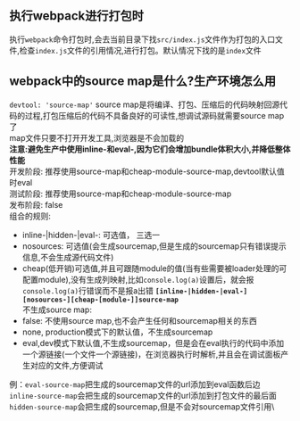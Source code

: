## 执行webpack进行打包时
执行`webpack`命令打包时,会去当前目录下找`src/index.js`文件作为打包的入口文件,检查`index.js`文件的引用情况,进行打包。默认情况下找的是`index`文件
## webpack中的source map是什么?生产环境怎么用
`devtool: 'source-map'`
source map是将编译、打包、压缩后的代码映射回源代码的过程,打包压缩后的代码不具备良好的可读性,想调试源码就需要source map了\
map文件只要不打开开发工具,浏览器是不会加载的\
**注意:避免生产中使用inline-和eval-,因为它们会增加bundle体积大小,并降低整体性能**\
开发阶段: 推荐使用source-map和cheap-module-source-map,devtool默认值时eval\
测试阶段: 推荐使用source-map和cheap-module-source-map\
发布阶段: false\
组合的规则:
- inline-|hidden-|eval-: 可选值， 三选一
- nosources: 可选值(会生成sourcemap,但是生成的sourcemap只有错误提示信息,不会生成源代码文件)
- cheap(低开销)可选值,并且可跟随module的值(当有些需要被loader处理的可配置module),没有生成列映射,比如`console.log(a)`设置后，就会报`console.log(a)`行错误而不是报a出错
**`[inline-|hidden-|eval-][nosources-][cheap-[module-]]source-map`**\
不生成source map:
- false: 不使用source map,也不会产生任何和sourcemap相关的东西
- none, production模式下的默认值，不生成sourcemap
- eval,dev模式下默认值,不生成sourcemap，但是会在eval执行的代码中添加一个源链接(一个文件一个源链接)，在浏览器执行时解析,并且会在调试面板产生对应的文件,方便调试

例：`eval-source-map`把生成的sourcemap文件的url添加到eval函数后边\
`inline-source-map`会把生成的sourcemap文件的url添加到打包文件的最后面\
`hidden-source-map`会把生成的sourcemap,但是不会对sourcemap文件引用\